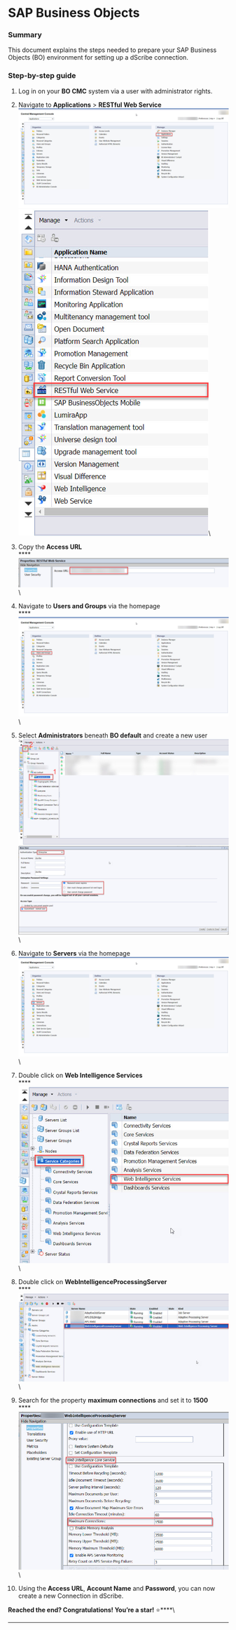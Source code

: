 # SAP Business Objects

### Summary

This document explains the steps needed to prepare your SAP Business Objects (BO) environment for setting up a dScribe connection.

### Step-by-step guide

1. Log in on your **BO CMC** system via a user with administrator rights.
2. Navigate to **Applications** > **RESTful Web Service**\
   ![](../../.gitbook/assets/SAP-BO-application.jpg)\
   ![](../../.gitbook/assets/SAP-BO-RESTful-Web-Service.jpg)\

3. Copy the **Access URL**\
   ****![](../../.gitbook/assets/SAP-BO-access-url.jpg)\

4. Navigate to **Users and Groups** via the homepage\
   ****![](../../.gitbook/assets/SAP-BO-users-and-groups.jpg)\

5. Select **Administrators** beneath **BO default** and create a new user![](../../.gitbook/assets/SAP-BO-administrators.jpg)\
   ![](../../.gitbook/assets/SAP-BO-new-user.jpg)\

6. Navigate to **Servers** via the homepage\
   ![](../../.gitbook/assets/SAP-BO-servers.jpg)\

7. Double click on **Web Intelligence Services**\
   ****![](<../../.gitbook/assets/SAP-BO-web-intelligence services.jpg>)\

8. Double click on **WebIntelligenceProcessingServer**\
   ****![](../../.gitbook/assets/SAP-BO-web-intelligence-processing-server.jpg)\

9. Search for the property **maximum connections** and set it to **1500**\
   ****![](../../.gitbook/assets/SAP-BO-maximum-connections.jpg)\

10. Using the **Access URL**, **Account Name** and **Password**, you can now create a new Connection in dScribe.

**Reached the end? Congratulations! You’re a star!** :star:****\
****
